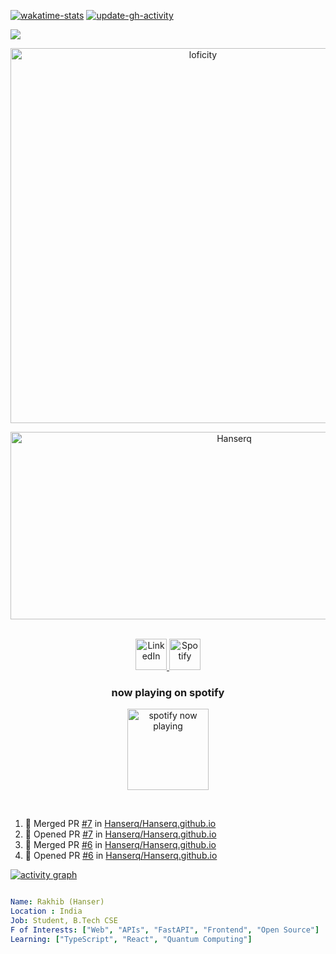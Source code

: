
[![wakatime-stats](https://github.com/Hanserq/Hanserq/actions/workflows/wakatime-stats.yml/badge.svg)](https://github.com/Hanserq/Hanserq/actions/workflows/wakatime-stats.yml)
[![update-gh-activity](https://github.com/Hanserq/Hanserq/actions/workflows/update-gh-activity.yml/badge.svg)](https://github.com/Hanserq/Hanserq/actions/workflows/update-gh-activity.yml)

![](https://visitor-badge.laobi.icu/badge?page_id=Hanserq.Hanserq)

<p align="center">
  <img alt="loficity" width="600px" src="https://github.com/HyunCafe/HyunCafe/raw/main/assests/loficity.gif" />
</p>

<p align="center">
  <img src="https://socialify.git.ci/Hanserq/Hanserq/image?font=Source%20Code%20Pro&forks=1&issues=1&language=1&name=1&owner=1&pattern=Plus&pulls=1&stargazers=1&theme=Dark" alt="Hanserq" width="700" height="300" />
</p>

<p align="center">
<br/>
<a href="https://www.linkedin.com/in/rakhib-khan-b6ab06325/">
  <img alt="LinkedIn" width="50px" src="https://user-images.githubusercontent.com/43545812/144035037-0f415fc7-9f96-4517-a370-ccc6e78a714b.png" />
</a>
<a href="https://open.spotify.com/user/86m12v5228197e453dcvh8wte">
  <img alt="Spotify" width="50px" src="https://user-images.githubusercontent.com/43545812/144035120-1ad5169b-91c7-4078-bef9-6a82c733f373.png" />
</a>

  <h3 align="center">now playing on spotify</h3>
<p align="center">
  <a href="https://open.spotify.com/user/86m12v5228197e453dcvh8wte">
    <img
      src="https://spotify-github-profile.kittinanx.com/api/view?uid=86m12v5228197e453dcvh8wte&cover_image=true&theme=natemoo-re&show_offline=true&background_color=0d1117&bar_color=ff40ff&bar_color_cover=true&cache_seconds=300"
      alt="spotify now playing"
      height="130"
      loading="lazy"
    />
  </a>
</p>

<br>
</p>

<!--START_SECTION:activity-->
1. 🎉 Merged PR [#7](https://github.com/Hanserq/Hanserq.github.io/pull/7) in [Hanserq/Hanserq.github.io](https://github.com/Hanserq/Hanserq.github.io)
2. 💪 Opened PR [#7](https://github.com/Hanserq/Hanserq.github.io/pull/7) in [Hanserq/Hanserq.github.io](https://github.com/Hanserq/Hanserq.github.io)
3. 🎉 Merged PR [#6](https://github.com/Hanserq/Hanserq.github.io/pull/6) in [Hanserq/Hanserq.github.io](https://github.com/Hanserq/Hanserq.github.io)
4. 💪 Opened PR [#6](https://github.com/Hanserq/Hanserq.github.io/pull/6) in [Hanserq/Hanserq.github.io](https://github.com/Hanserq/Hanserq.github.io)
<!--END_SECTION:activity-->

[![activity graph](https://github-readme-activity-graph.vercel.app/graph?username=Hanserq&theme=github-dark-dimmed&custom_title=Hanserq%20Activity%20Graph&hide_border=true)](https://github.com/ashutosh00710/github-readme-activity-graph)

```yaml

Name: Rakhib (Hanser)
Location : India
Job: Student, B.Tech CSE
F of Interests: ["Web", "APIs", "FastAPI", "Frontend", "Open Source"]
Learning: ["TypeScript", "React", "Quantum Computing"]



```
